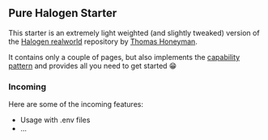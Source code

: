 ## Pure Halogen Starter

This starter is an extremely light weighted (and slightly tweaked) version of the [Halogen realworld](https://github.com/thomashoneyman/purescript-halogen-realworld) repository by [Thomas Honeyman](https://thomashoneyman.com/).

It contains only a couple of pages, but also implements the [capability pattern](https://thomashoneyman.com/guides/real-world-halogen/push-effects-to-the-edges/) and provides all you need to get started 😁

### Incoming

Here are some of the incoming features:

- Usage with .env files
- ...

